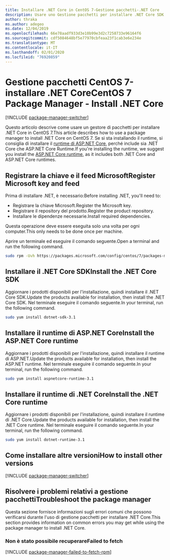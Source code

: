 ```yaml
---
title: Installare .NET Core in CentOS 7-Gestione pacchetti-.NET Core
description: Usare uno Gestione pacchetti per installare .NET Core SDK e Runtime in CentOS 7.
author: thraka
ms.author: adegeo
ms.date: 12/04/2019
ms.openlocfilehash: 66e78aadf933d3e10b99e3d2c7258733e96164f6
ms.sourcegitcommit: cdf5084648bf5e77970cbfeaa23f1cab3e6e234e
ms.translationtype: MT
ms.contentlocale: it-IT
ms.lasthandoff: 02/01/2020
ms.locfileid: "76920859"
---
```

# <a name="centos-7-package-manager---install-net-core"></a><span data-ttu-id="164eb-103">Gestione pacchetti CentOS 7-installare .NET Core</span><span class="sxs-lookup"><span data-stu-id="164eb-103">CentOS 7 Package Manager - Install .NET Core</span></span>

[!INCLUDE [package-manager-switcher](./includes/package-manager-switcher.md)]

<span data-ttu-id="164eb-104">Questo articolo descrive come usare un gestore di pacchetti per installare .NET Core in CentOS 7.</span><span class="sxs-lookup"><span data-stu-id="164eb-104">This article describes how to use a package manager to install .NET Core on CentOS 7.</span></span> <span data-ttu-id="164eb-105">Se si sta installando il runtime, si consiglia di installare il [runtime di ASP.NET Core](#install-the-aspnet-core-runtime), perché include sia .NET Core che ASP.NET Core Runtime.</span><span class="sxs-lookup"><span data-stu-id="164eb-105">If you're installing the runtime, we suggest you install the [ASP.NET Core runtime](#install-the-aspnet-core-runtime), as it includes both .NET Core and ASP.NET Core runtimes.</span></span>

## <a name="register-microsoft-key-and-feed"></a><span data-ttu-id="164eb-106">Registrare la chiave e il feed Microsoft</span><span class="sxs-lookup"><span data-stu-id="164eb-106">Register Microsoft key and feed</span></span>

<span data-ttu-id="164eb-107">Prima di installare .NET, è necessario:</span><span class="sxs-lookup"><span data-stu-id="164eb-107">Before installing .NET, you'll need to:</span></span>

- <span data-ttu-id="164eb-108">Registrare la chiave Microsoft.</span><span class="sxs-lookup"><span data-stu-id="164eb-108">Register the Microsoft key.</span></span>
- <span data-ttu-id="164eb-109">Registrare il repository del prodotto.</span><span class="sxs-lookup"><span data-stu-id="164eb-109">Register the product repository.</span></span>
- <span data-ttu-id="164eb-110">Installare le dipendenze necessarie.</span><span class="sxs-lookup"><span data-stu-id="164eb-110">Install required dependencies.</span></span>

<span data-ttu-id="164eb-111">Questa operazione deve essere eseguita solo una volta per ogni computer.</span><span class="sxs-lookup"><span data-stu-id="164eb-111">This only needs to be done once per machine.</span></span>

<span data-ttu-id="164eb-112">Aprire un terminale ed eseguire il comando seguente.</span><span class="sxs-lookup"><span data-stu-id="164eb-112">Open a terminal and run the following command.</span></span>

```bash
sudo rpm -Uvh https://packages.microsoft.com/config/centos/7/packages-microsoft-prod.rpm
```

## <a name="install-the-net-core-sdk"></a><span data-ttu-id="164eb-113">Installare il .NET Core SDK</span><span class="sxs-lookup"><span data-stu-id="164eb-113">Install the .NET Core SDK</span></span>

<span data-ttu-id="164eb-114">Aggiornare i prodotti disponibili per l'installazione, quindi installare il .NET Core SDK.</span><span class="sxs-lookup"><span data-stu-id="164eb-114">Update the products available for installation, then install the .NET Core SDK.</span></span> <span data-ttu-id="164eb-115">Nel terminale eseguire il comando seguente.</span><span class="sxs-lookup"><span data-stu-id="164eb-115">In your terminal, run the following command.</span></span>

```bash
sudo yum install dotnet-sdk-3.1
```

## <a name="install-the-aspnet-core-runtime"></a><span data-ttu-id="164eb-116">Installare il runtime di ASP.NET Core</span><span class="sxs-lookup"><span data-stu-id="164eb-116">Install the ASP.NET Core runtime</span></span>

<span data-ttu-id="164eb-117">Aggiornare i prodotti disponibili per l'installazione, quindi installare il runtime di ASP.NET.</span><span class="sxs-lookup"><span data-stu-id="164eb-117">Update the products available for installation, then install the ASP.NET runtime.</span></span> <span data-ttu-id="164eb-118">Nel terminale eseguire il comando seguente.</span><span class="sxs-lookup"><span data-stu-id="164eb-118">In your terminal, run the following command.</span></span>

```bash
sudo yum install aspnetcore-runtime-3.1
```

## <a name="install-the-net-core-runtime"></a><span data-ttu-id="164eb-119">Installare il runtime di .NET Core</span><span class="sxs-lookup"><span data-stu-id="164eb-119">Install the .NET Core runtime</span></span>

<span data-ttu-id="164eb-120">Aggiornare i prodotti disponibili per l'installazione, quindi installare il runtime di .NET Core.</span><span class="sxs-lookup"><span data-stu-id="164eb-120">Update the products available for installation, then install the .NET Core runtime.</span></span> <span data-ttu-id="164eb-121">Nel terminale eseguire il comando seguente.</span><span class="sxs-lookup"><span data-stu-id="164eb-121">In your terminal, run the following command.</span></span>

```bash
sudo yum install dotnet-runtime-3.1
```

## <a name="how-to-install-other-versions"></a><span data-ttu-id="164eb-122">Come installare altre versioni</span><span class="sxs-lookup"><span data-stu-id="164eb-122">How to install other versions</span></span>

[!INCLUDE [package-manager-switcher](./includes/package-manager-heading-hack-pkgname.md)]

## <a name="troubleshoot-the-package-manager"></a><span data-ttu-id="164eb-123">Risolvere i problemi relativi a gestione pacchetti</span><span class="sxs-lookup"><span data-stu-id="164eb-123">Troubleshoot the package manager</span></span>

<span data-ttu-id="164eb-124">Questa sezione fornisce informazioni sugli errori comuni che possono verificarsi durante l'uso di gestione pacchetti per installare .NET Core.</span><span class="sxs-lookup"><span data-stu-id="164eb-124">This section provides information on common errors you may get while using the package manager to install .NET Core.</span></span>

### <a name="failed-to-fetch"></a><span data-ttu-id="164eb-125">Non è stato possibile recuperare</span><span class="sxs-lookup"><span data-stu-id="164eb-125">Failed to fetch</span></span>

[!INCLUDE [package-manager-failed-to-fetch-rpm](includes/package-manager-failed-to-fetch-rpm.md)]
